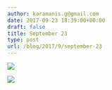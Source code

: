 ```yaml
---
author: karamanis.g@gmail.com
date: 2017-09-23 18:39:00+00:00
draft: false
title: September 23
type: post
url: /blog/2017/9/september-23
---
```




  
   ![](/images/2017-09-23-20179september-23/IMG_2305.jpg)

  

  
   ![](/images/2017-09-23-20179september-23/IMG_2312.jpg)

  


